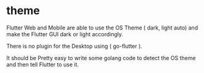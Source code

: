# theme

Flutter Web and Mobile are able to use the OS Theme ( dark, light auto) and make the Flutter GUI dark or light accordingly.

There is no plugin for the Desktop using ( go-flutter ).

It should be Pretty easy to write some golang code to detect the OS theme and then tell Flutter to use it.
